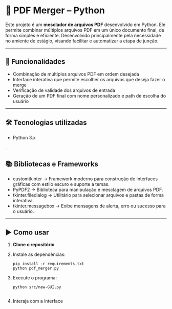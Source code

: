 # 🧩 PDF Merger – Python

Este projeto é um **mesclador de arquivos PDF** desenvolvido em Python. Ele permite combinar múltiplos arquivos PDF em um único documento final, de forma simples e eficiente.
Desenvolvido principalmente pela necessidade no amiente de estágio, visando facilitar e automatizar a etapa de junção.

---

## 📌 Funcionalidades

- Combinação de múltiplos arquivos PDF em ordem desejada
- Interface interativa que permite escolher os arquivos que deseja fazer o merge
- Verificação de validade dos arquivos de entrada
- Geração de um PDF final com nome personalizado e path de escolha do usuário

---

## 🛠️ Tecnologias utilizadas

- Python 3.x

.

## 📚 Bibliotecas e Frameworks
- customtkinter ->	Framework moderno para construção de interfaces gráficas com estilo escuro e suporte a temas.
- PyPDF2 ->	Biblioteca para manipulação e mesclagem de arquivos PDF.
- tkinter.filedialog ->	Utilitário para selecionar arquivos e pastas de forma interativa.
- tkinter.messagebox ->	Exibe mensagens de alerta, erro ou sucesso para o usuário.
---

## ▶️ Como usar

1. **Clone o repositório**

2. Instale as dependências:
    ```
   pip install -r requirements.txt
   python pdf_merger.py
    ```
   
3. Execute o programa:
    ```
   python src/new-GUI.py
      
    ```
    
4. Interaja com a interface
    






